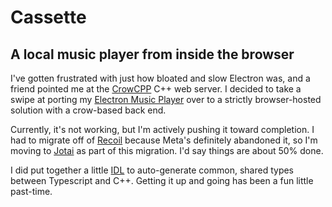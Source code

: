 # Cassette

## A local music player from inside the browser

I've gotten frustrated with just how bloated and slow Electron was, and a friend
pointed me at the [CrowCPP](https://crowcpp.org) C++ web server. I decided to
take a swipe at porting my
[Electron Music Player](https://github.com/kevinfrei/EMP) over to a strictly
browser-hosted solution with a crow-based back end.

Currently, it's not working, but I'm actively pushing it toward completion. I
had to migrate off of [Recoil](https://recoiljs.org) because Meta's definitely
abandoned it, so I'm moving to [Jotai](https://jotai.org) as part of this
migration. I'd say things are about 50% done.

I did put together a little [IDL](https://github.com/kevinfrei/crow-idl) to
auto-generate common, shared types between Typescript and C++. Getting it up and
going has been a fun little past-time.

